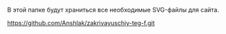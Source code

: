 В этой папке будут храниться все необходимые SVG-файлы для сайта.

https://github.com/Anshlak/zakrivayuschiy-teg-f.git